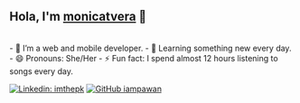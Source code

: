## Hola, I'm [monicatvera](https://github.com/monicatvera) 👋
<br/>
- 🔭 I’m a web and mobile developer.
- 🌱 Learning something new every day.
- 😄 Pronouns: She/Her
- ⚡ Fun fact: I spend almost 12 hours listening to songs every day.


[![Linkedin: imthepk](https://img.shields.io/badge/-M%C3%B3nica%20Tard%C3%B3n%20Vera-blue?style=flat-square&logo=Linkedin&logoColor=white&link=https://www.linkedin.com/in/M%C3%B3nica%20Tard%C3%B3n%20Vera/)](https://www.linkedin.com/in/mónica-ilenia-tardón-vera)
[![GitHub iampawan](https://img.shields.io/github/followers/monicatvera?label=follow&style=social)](https://github.com/monicatvera)


